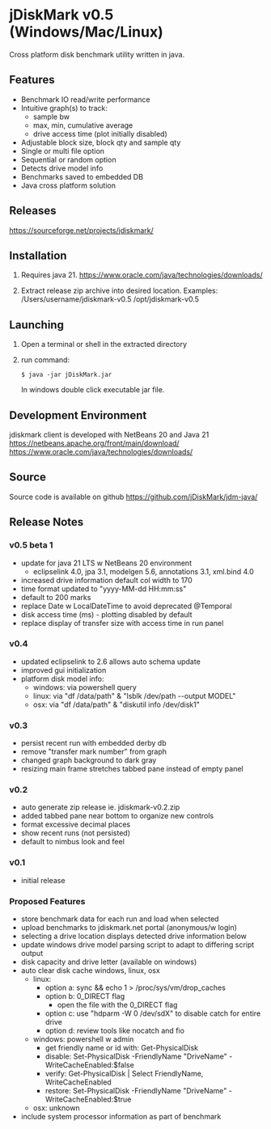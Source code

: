 # jDiskMark v0.5 (Windows/Mac/Linux)

Cross platform disk benchmark utility written in java.

## Features

- Benchmark IO read/write performance
- Intuitive graph(s) to track:
   - sample bw
   - max, min, cumulative average
   - drive access time (plot initially disabled)
- Adjustable block size, block qty and sample qty
- Single or multi file option
- Sequential or random option
- Detects drive model info
- Benchmarks saved to embedded DB
- Java cross platform solution

## Releases

https://sourceforge.net/projects/jdiskmark/

## Installation

1. Requires java 21.
   https://www.oracle.com/java/technologies/downloads/

2. Extract release zip archive into desired location. 
   Examples:
   /Users/username/jdiskmark-v0.5
   /opt/jdiskmark-v0.5

## Launching

1. Open a terminal or shell in the extracted directory

2. run command:
   ```
   $ java -jar jDiskMark.jar
   ```
   In windows double click executable jar file.

## Development Environment

jdiskmark client is developed with NetBeans 20 and Java 21
https://netbeans.apache.org/front/main/download/
https://www.oracle.com/java/technologies/downloads/

## Source

Source code is available on github
https://github.com/jDiskMark/jdm-java/

## Release Notes

### v0.5 beta 1
 - update for java 21 LTS w NetBeans 20 environment
    - eclipselink 4.0, jpa 3.1, modelgen 5.6, annotations 3.1, xml.bind 4.0
 - increased drive information default col width to 170
 - time format updated to "yyyy-MM-dd HH:mm:ss"
 - default to 200 marks
 - replace Date w LocalDateTime to avoid deprecated @Temporal
 - disk access time (ms) - plotting disabled by default
 - replace display of transfer size with access time in run panel

### v0.4
 - updated eclipselink to 2.6 allows auto schema update
 - improved gui initialization
 - platform disk model info:
    - windows: via powershell query
    - linux:   via "df /data/path" & "lsblk /dev/path --output MODEL"
    - osx:     via "df /data/path" & "diskutil info /dev/disk1"

### v0.3
 - persist recent run with embedded derby db
 - remove "transfer mark number" from graph
 - changed graph background to dark gray
 - resizing main frame stretches tabbed pane instead of empty panel

### v0.2
 - auto generate zip release ie. jdiskmark-v0.2.zip
 - added tabbed pane near bottom to organize new controls
 - format excessive decimal places
 - show recent runs (not persisted)
 - default to nimbus look and feel

### v0.1
 - initial release

### Proposed Features
 - store benchmark data for each run and load when selected
 - upload benchmarks to jdiskmark.net portal (anonymous/w login)
 - selecting a drive location displays detected drive information below
 - update windows drive model parsing script to adapt to differing script output
 - disk capacity and drive letter (available on windows)
 - auto clear disk cache windows, linux, osx
    - linux: 
       - option a: sync && echo 1 > /proc/sys/vm/drop_caches
       - option b: 0_DIRECT flag
          - open the file with the 0_DIRECT flag
       - option c: use "hdparm -W 0 /dev/sdX" to disable catch for entire drive
       - option d: review tools like nocatch and fio
    - windows: powershell w admin
       - get friendly name or id with: Get-PhysicalDisk
       - disable: Set-PhysicalDisk -FriendlyName "DriveName" -WriteCacheEnabled:$false
       - verify: Get-PhysicalDisk | Select FriendlyName, WriteCacheEnabled
       - restore: Set-PhysicalDisk -FriendlyName "DriveName" -WriteCacheEnabled:$true
    - osx: unknown
 - include system processor information as part of benchmark
